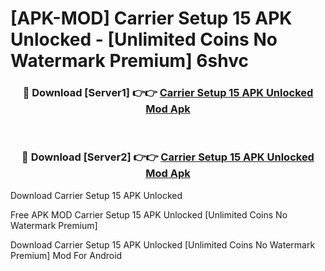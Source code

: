 # [APK-MOD] Carrier Setup 15 APK Unlocked - [Unlimited Coins No Watermark Premium] 6shvc



<div align="center">
<h3>🔴 Download [Server1] 👉👉 <a href="https://momento.my/?title=Carrier_Setup_15_APK_Unlocked">Carrier Setup 15 APK Unlocked Mod Apk</a></h3><br>

<h3>🔴 Download [Server2] 👉👉 <a href="https://momento.my/?title=Carrier_Setup_15_APK_Unlocked">Carrier Setup 15 APK Unlocked Mod Apk</a></h3>
</div>



Download Carrier Setup 15 APK Unlocked 

Free APK MOD Carrier Setup 15 APK Unlocked [Unlimited Coins No Watermark Premium]

Download Carrier Setup 15 APK Unlocked [Unlimited Coins No Watermark Premium] Mod For Android
